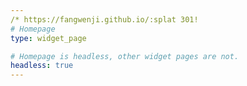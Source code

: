 ```yaml
---
/* https://fangwenji.github.io/:splat 301!
# Homepage
type: widget_page

# Homepage is headless, other widget pages are not.
headless: true
---
```

